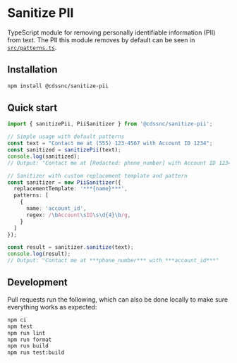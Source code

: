 # Sanitize PII

TypeScript module for removing personally identifiable information (PII) from text.  The PII this module removes by default can be seen in [`src/patterns.ts`](./src/patterns.ts).

## Installation

```sh
npm install @cdssnc/sanitize-pii
```

## Quick start

```typescript
import { sanitizePii, PiiSanitizer } from '@cdssnc/sanitize-pii';

// Simple usage with default patterns
const text = "Contact me at (555) 123-4567 with Account ID 1234";
const sanitized = sanitizePii(text);
console.log(sanitized);
// Output: "Contact me at [Redacted: phone_number] with Account ID 1234"

// Sanitizer with custom replacement template and pattern
const sanitizer = new PiiSanitizer({
  replacementTemplate: '***{name}***',
  patterns: [
    {
      name: 'account_id',
      regex: /\bAccount\sID\s\d{4}\b/g,
    }
  ]
});

const result = sanitizer.sanitize(text);
console.log(result);
// Output: "Contact me at ***phone_number*** with ***account_id***"
```

## Development

Pull requests run the following, which can also be done locally to make sure everything works as expected:

```sh
npm ci
npm test
npm run lint
npm run format
npm run build
npm run test:build
```